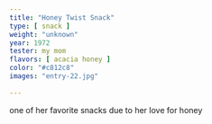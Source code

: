 ```yaml
---
title: "Honey Twist Snack"
type: [ snack ]
weight: "unknown"
year: 1972
tester: my mom
flavors: [ acacia honey ]
color: "#c812c8"
images: "entry-22.jpg"
 
---
```


one of her favorite snacks due to her love for honey



